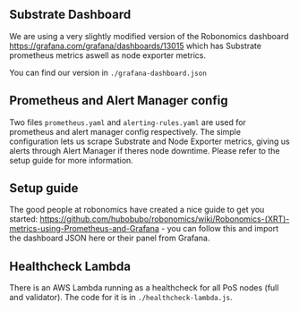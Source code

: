 ## Substrate Dashboard

We are using a very slightly modified version of the Robonomics dashboard https://grafana.com/grafana/dashboards/13015 which has Substrate prometheus metrics aswell as node exporter metrics.

You can find our version in `./grafana-dashboard.json`

## Prometheus and Alert Manager config

Two files `prometheus.yaml` and `alerting-rules.yaml` are used for prometheus and alert manager config respectively. The simple configuration lets us scrape Substrate and Node Exporter metrics, giving us alerts through Alert Manager if theres node downtime. Please refer to the setup guide for more information.

## Setup guide

The good people at robonomics have created a nice guide to get you started: https://github.com/hubobubo/robonomics/wiki/Robonomics-(XRT)-metrics-using-Prometheus-and-Grafana - you can follow this and import the dashboard JSON here or their panel from Grafana.

## Healthcheck Lambda
There is an AWS Lambda running as a healthcheck for all PoS nodes (full and validator).
The code for it is in `./healthcheck-lambda.js`. 

